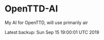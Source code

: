 # OpenTTD-AI
My AI for OpenTTD, will use primarily air

Latest backup: Sun Sep 15 19:00:01 UTC 2019
